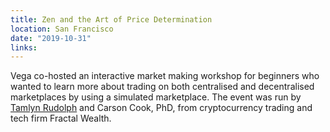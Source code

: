 ```yaml
---
title: Zen and the Art of Price Determination
location: San Francisco
date: "2019-10-31"
links:
---
```


Vega co-hosted an interactive market making workshop for beginners who wanted to learn more about trading on both centralised and decentralised marketplaces by using a simulated marketplace. The event was run by [Tamlyn Rudolph](https://twitter.com/RudolphTamlyn) and Carson Cook, PhD, from cryptocurrency trading and tech firm Fractal Wealth.
